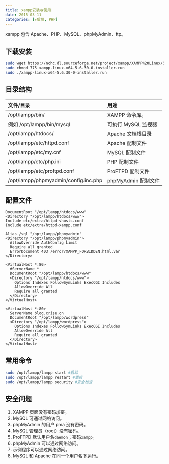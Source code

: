 ```yaml
---
title: xampp安装与使用
date: 2015-03-11
categories: [✬后端, PHP]
---
```


xampp 包含 Apache、PHP、MySQL、phpMyAdmin、ftp。

<!--more-->

## 下载安装

```bash
sudo wget https://nchc.dl.sourceforge.net/project/xampp/XAMPP%20Linux/5.6.30/xampp-linux-x64-5.6.30-0-installer.run
sudo chmod 775 xampp-linux-x64-5.6.30-0-installer.run
sudo ./xampp-linux-x64-5.6.30-0-installer.run
```

## 目录结构

| 文件/目录                            | 用途                |
| :----------------------------------- | :------------------ |
| /opt/lampp/bin/                      | XAMPP 命令库。      |
| 例如 /opt/lampp/bin/mysql            | 可执行 MySQL 监视器 |
| /opt/lampp/htdocs/                   | Apache 文档根目录   |
| /opt/lampp/etc/httpd.conf            | Apache 配制文件     |
| /opt/lampp/etc/my.cnf                | MySQL 配制文件      |
| /opt/lampp/etc/php.ini               | PHP 配制文件        |
| /opt/lampp/etc/proftpd.conf          | ProFTPD 配制文件    |
| /opt/lampp/phpmyadmin/config.inc.php | phpMyAdmin 配制文件 |

## 配置文件

```apacheconf /opt/lampp/etc/httpd.conf
DocumentRoot "/opt/lampp/htdocs/www"
<Directory "/opt/lampp/htdocs/www">
Include etc/extra/httpd-vhosts.conf
Include etc/extra/httpd-xampp.conf
```

```apacheconf /opt/lampp/etc/extra/httpd-xampp.conf
Alias /sql "/opt/lampp/phpmyadmin"
<Directory "/opt/lampp/phpmyadmin">
  AllowOverride AuthConfig Limit
  Require all granted
  ErrorDocument 403 /error/XAMPP_FORBIDDEN.html.var
</Directory>
```

```apacheconf /opt/lampp/etc/extra/httpd-vhosts.conf
<VirtualHost *:80>
  #ServerName *
  DocumentRoot "/opt/lampp/htdocs/www"
  <Directory "/opt/lampp/htdocs/www">
    Options Indexes FollowSymLinks ExecCGI Includes
    AllowOverride All
    Require all granted
  </Directory>
</VirtualHost>

<VirtualHost *:80>
  ServerName blog.crise.cn
  DocumentRoot "/opt/lampp/wordpress"
  <Directory "/opt/lampp/wordpress">
    Options Indexes FollowSymLinks ExecCGI Includes
    AllowOverride All
    Require all granted
  </Directory>
</VirtualHost>
```

## 常用命令

```bash
sudo /opt/lampp/lampp start #启动
sudo /opt/lampp/lampp restart #重启
sudo /opt/lampp/lampp security #安全检查
```

## 安全问题

1. XAMPP 页面没有密码加密。
2. MySQL 可通过网络访问。
3. phpMyAdmin 的用户 pma 没有密码。
4. MySQL 管理员（root）没有密码。
5. ProFTPD 默认用户名`daemon`；密码`xampp`。
6. phpMyAdmin 可以通过网络访问。
7. 示例程序可以通过网络访问。
8. MySQL 和 Apache 在同一个用户名下运行。
